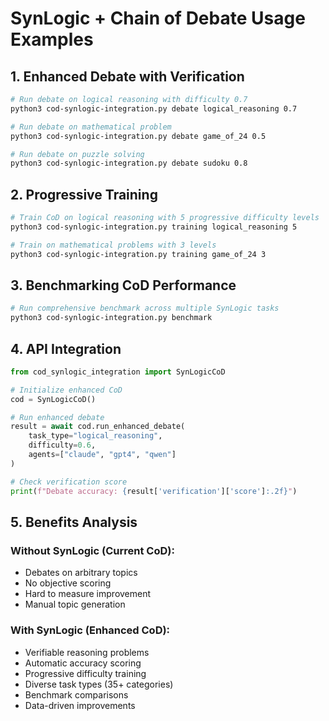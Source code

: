 # SynLogic + Chain of Debate Usage Examples

## 1. Enhanced Debate with Verification
```bash
# Run debate on logical reasoning with difficulty 0.7
python3 cod-synlogic-integration.py debate logical_reasoning 0.7

# Run debate on mathematical problem
python3 cod-synlogic-integration.py debate game_of_24 0.5

# Run debate on puzzle solving
python3 cod-synlogic-integration.py debate sudoku 0.8
```

## 2. Progressive Training
```bash
# Train CoD on logical reasoning with 5 progressive difficulty levels
python3 cod-synlogic-integration.py training logical_reasoning 5

# Train on mathematical problems with 3 levels
python3 cod-synlogic-integration.py training game_of_24 3
```

## 3. Benchmarking CoD Performance
```bash
# Run comprehensive benchmark across multiple SynLogic tasks
python3 cod-synlogic-integration.py benchmark
```

## 4. API Integration
```python
from cod_synlogic_integration import SynLogicCoD

# Initialize enhanced CoD
cod = SynLogicCoD()

# Run enhanced debate
result = await cod.run_enhanced_debate(
    task_type="logical_reasoning",
    difficulty=0.6,
    agents=["claude", "gpt4", "qwen"]
)

# Check verification score
print(f"Debate accuracy: {result['verification']['score']:.2f}")
```

## 5. Benefits Analysis

### Without SynLogic (Current CoD):
- Debates on arbitrary topics
- No objective scoring
- Hard to measure improvement
- Manual topic generation

### With SynLogic (Enhanced CoD):
- Verifiable reasoning problems  
- Automatic accuracy scoring
- Progressive difficulty training
- Diverse task types (35+ categories)
- Benchmark comparisons
- Data-driven improvements
